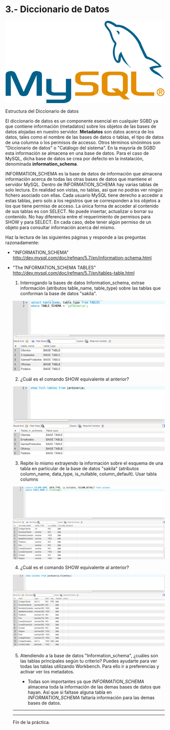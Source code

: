 # 3.- Diccionario de Datos

![portada](./img/portada.png)

Estructura del Diccionario de datos

El diccionario de datos es un componente esencial en cualquier SGBD ya que contiene información (metadatos) sobre los objetos de las bases de datos alojadas en nuestro servidor. **Metadatos** son datos acerca de los datos, tales como el nombre de las bases de datos o tablas, el tipo de datos de una columna o los permisos de accesso. Otros términos sinónimos son "Diccionario de datos" o "Catálogo del sistema".
En la mayoría de SGBD esta información se almacena en una base de datos. Para el caso de MySQL, dicha base de datos se crea por defecto en la instalación, denominada **information_schema**.

INFORMATION_SCHEMA es la base de datos de información que almacena información acerca de todas las otras bases de datos que mantiene el servidor MySQL. Dentro de INFORMATION_SCHEMA hay varias tablas de solo lectura. En realidad son vistas, no tablas, así que no podrás ver ningún fichero asociado con ellas. Cada usuario MySQL tiene derecho a acceder a estas tablas, pero solo a los registros que se corresponden a los objetos a los que tiene permiso de acceso. La única forma de acceder al contenido de sus tablas es con SELECT. No puede insertar, actualizar o borrar su contenido. No hay diferencia entre el requerimiento de permisos para SHOW y para SELECT. En cada caso, debe tener algún permiso de un objeto para consultar información acerca del mismo.

Haz la lectura de las siguientes páginas y responde a las preguntas razonadamente:

- "INFORMATION_SCHEMA" http://dev.mysql.com/doc/refman/5.7/en/information-schema.html

- "The INFORMATION_SCHEMA TABLES"  http://dev.mysql.com/doc/refman/5.7/en/tables-table.html

  1. Interrogando la bases de datos Information_schema, extrae información (atributos table_name, table_type) sobre las tablas que conforman la base de datos "sakila".

    ![1](./img/1.png)

  2. ¿Cuál es el comando SHOW equivalente al anterior?

    ![2](./img/2.png)

  3. Repite lo mismo extrayendo la información sobre el esquema de una tabla en particular de la base de datos "sakila" (atributos column_name, data_type, is_nullable, column_default). Usar tabla columns

    ![3](./img/3.png)

  4. ¿Cuál es el comando SHOW equivalente al anterior?

    ![4](./img/4.png)

  5. Atendiendo a la base de datos "Information_schema", ¿cuáles son las tablas principales según tu criterio? Puedes ayudarte para ver todas las tablas utilizando Workbench. Para ello ir a preferencias y activar ver los metadatos.

      - Todas son importantes ya que *INFORMATION_SCHEMA* almacena toda la información de las demas bases de datos que hayan. Así que si faltase alguna tabla en *INFORMATION_SCHEMA* faltaría información para las demas bases de datos.

  ___
  ___

  Fín de la práctica.

